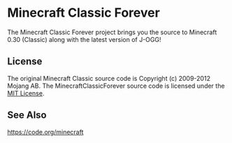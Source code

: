 Minecraft Classic Forever
=========================
The Minecraft Classic Forever project brings you the source to Minecraft 0.30 (Classic) along with the latest version of J-OGG!

License
-------

The original Minecraft Classic source code is Copyright (c) 2009-2012 Mojang AB.
The MinecraftClassicForever source code is licensed under the [MIT License](http://www.opensource.org/licenses/mit-license.html).

See Also
--------
https://code.org/minecraft
